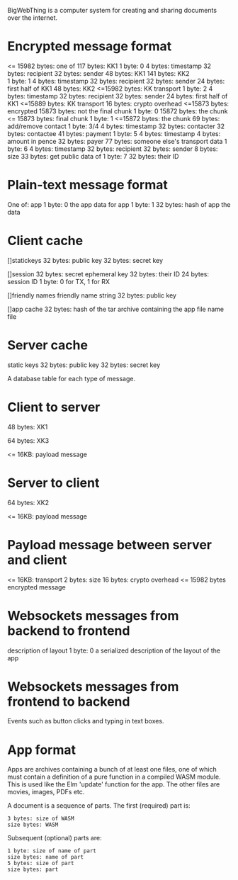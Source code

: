BigWebThing is a computer system for creating and sharing documents over the internet.

# Encrypted message format

<= 15982 bytes: one of
    117 bytes: KK1
        1 byte: 0
        4 bytes: timestamp
        32 bytes: recipient
        32 bytes: sender
        48 bytes: KK1
    141 bytes: KK2    
        1 byte: 1
        4 bytes: timestamp
        32 bytes: recipient
        32 bytes: sender
        24 bytes: first half of KK1
        48 bytes: KK2
    <=15982 bytes: KK transport
        1 byte: 2
        4 bytes: timestamp
        32 bytes: recipient
        32 bytes: sender
        24 bytes: first half of KK1
        <=15889 bytes: KK transport
            16 bytes: crypto overhead
            <=15873 bytes: encrypted
                15873 bytes: not the final chunk
                    1 byte: 0
                    15872 bytes: the chunk
                <= 15873 bytes: final chunk
                    1 byte: 1
                    <=15872 bytes: the chunk
    69 bytes: add/remove contact
        1 byte: 3/4
        4 bytes: timestamp
        32 bytes: contacter
        32 bytes: contactee
    41 bytes: payment
        1 byte: 5
        4 bytes: timestamp
        4 bytes: amount in pence
        32 bytes: payer
    77 bytes: someone else's transport data
        1 byte: 6
        4 bytes: timestamp
        32 bytes: recipient
        32 bytes: sender
	8 bytes: size
    33 bytes: get public data of
        1 byte: 7
        32 bytes: their ID

# Plain-text message format

One of:
    app
        1 byte: 0
        the app
    data for app
        1 byte: 1
        32 bytes: hash of app
        the data

# Client cache

[]statickeys
    32 bytes: public key
    32 bytes: secret key

[]session
    32 bytes: secret ephemeral key
    32 bytes: their ID
    24 bytes: session ID
    1 byte: 0 for TX, 1 for RX

[]friendly names
    friendly name string
    32 bytes: public key

[]app cache
    32 bytes: hash of the tar archive containing the app
    file name
    file

# Server cache

static keys
    32 bytes: public key
    32 bytes: secret key

A database table for each type of message.

# Client to server

48 bytes: XK1 

64 bytes: XK3

<= 16KB: payload message

# Server to client

64 bytes: XK2

<= 16KB: payload message

# Payload message between server and client

<= 16KB: transport
    2 bytes: size
    16 bytes: crypto overhead
    <= 15982 bytes
        encrypted message

# Websockets messages from backend to frontend

description of layout
    1 byte: 0
    a serialized description of the layout of the app

# Websockets messages from frontend to backend

Events such as button clicks and typing in text boxes.

# App format

Apps are archives containing a bunch of at least one files, one of which must contain a definition of a pure function in a compiled WASM module. This is used like the Elm 'update' function for the app. The other files are movies, images, PDFs etc.

A document is a sequence of parts. The first (required) part is:

    3 bytes: size of WASM
    size bytes: WASM

Subsequent (optional) parts are:

    1 byte: size of name of part
    size bytes: name of part
    5 bytes: size of part
    size bytes: part
